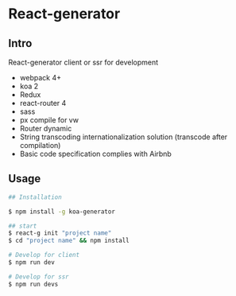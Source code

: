 # React-generator

## Intro
React-generator client or ssr for development

* webpack 4+
* koa 2
* Redux
* react-router 4
* sass
* px compile for vw
* Router dynamic
* String transcoding internationalization solution (transcode after compilation)
* Basic code specification complies with Airbnb

## Usage
```sh
## Installation

$ npm install -g koa-generator

## start
$ react-g init "project name"
$ cd "project name" && npm install

# Develop for client
$ npm run dev

# Develop for ssr
$ npm run devs
```

